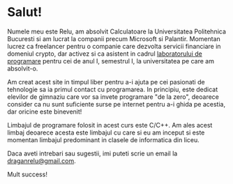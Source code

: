 # Salut!

Numele meu este Relu, am absolvit Calculatoare la Universitatea Politehnica Bucuresti si am lucrat la companii precum Microsoft si Palantir. Momentan lucrez ca freelancer pentru o companie care dezvolta servicii financiare in domeniul crypto, dar activez si ca asistent in cadrul [laboratorului de programare](https://ocw.cs.pub.ro/courses/programare) pentru cei de anul I, semestrul I, la universitatea pe care am absolvit-o.

Am creat acest site in timpul liber pentru a-i ajuta pe cei pasionati de tehnologie sa ia primul contact cu programarea. In principiu, este dedicat elevilor de gimnaziu care vor sa invete programare "de la zero", deoarece consider ca nu sunt suficiente surse pe internet pentru a-i ghida pe acestia, dar oricine este binevenit!

Limbajul de programare folosit in acest curs este C/C++. Am ales acest limbaj deoarece acesta este limbajul cu care si eu am inceput si este momentan limbajul predominant in clasele de informatica din liceu.

Daca aveti intrebari sau sugestii, imi puteti scrie un email la draganrelu@gmail.com.

Mult success!
